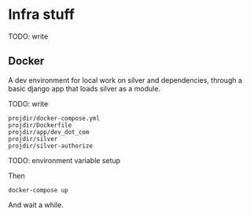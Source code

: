 # Infra stuff

TODO: write 

## Docker

A dev environment for local work on silver and dependencies, through a basic
django app that loads silver as a module.

TODO: write 

    projdir/docker-compose.yml
    projdir/Dockerfile
    projdir/app/dev_dot_com
    projdir/silver
    projdir/silver-authorize

TODO: environment variable setup

Then

    docker-compose up

And wait a while.
